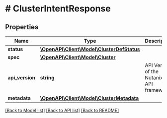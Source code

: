 # # ClusterIntentResponse

## Properties

Name | Type | Description | Notes
------------ | ------------- | ------------- | -------------
**status** | [**\OpenAPI\Client\Model\ClusterDefStatus**](ClusterDefStatus.md) |  | [optional]
**spec** | [**\OpenAPI\Client\Model\Cluster**](Cluster.md) |  | [optional]
**api_version** | **string** | API Version of the Nutanix v3 API framework. | [default to '3.1.0']
**metadata** | [**\OpenAPI\Client\Model\ClusterMetadata**](ClusterMetadata.md) |  |

[[Back to Model list]](../../README.md#models) [[Back to API list]](../../README.md#endpoints) [[Back to README]](../../README.md)
